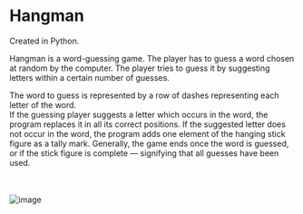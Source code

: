 # Hangman
Created in Python.  

Hangman is a word-guessing game. The player has to guess a word chosen at random by the computer. The player tries to guess it by suggesting letters within a certain number of guesses.   

The word to guess is represented by a row of dashes representing each letter of the word.
<br/>
If the guessing player suggests a letter which occurs in the word, the program replaces it in all its correct positions. If the suggested letter does not occur in the word, the program adds one element of the hanging stick figure as a tally mark. Generally, the game ends once the word is guessed, or if the stick figure is complete — signifying that all guesses have been used.   

<br/><br/>
![image](https://github.com/user-attachments/assets/d025e8fe-1618-4122-bf74-40110e7f6d8c)



